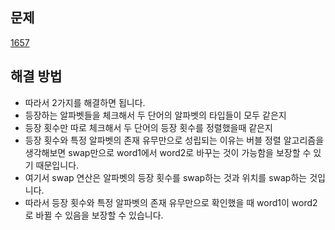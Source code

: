 ## 문제

[1657](https://leetcode.com/problems/determine-if-two-strings-are-close/submissions/1478319831/?envType=study-plan-v2&envId=leetcode-75)

## 해결 방법

- 따라서 2가지를 해결하면 됩니다.
- 등장하는 알파벳들을 체크해서 두 단어의 알파벳의 타입들이 모두 같은지
- 등장 횟수만 따로 체크해서 두 단어의 등장 횟수를 정렬했을때 같은지
- 등장 횟수와 특정 알파벳의 존재 유무만으로 성립되는 이유는 버블 정렬 알고리즘을 생각해보면 swap만으로 word1에서 word2로 바꾸는 것이 가능함을 보장할 수 있기 때문입니다.
- 여기서 swap 연산은 알파벳의 등장 횟수를 swap하는 것과 위치를 swap하는 것입니다.
- 따라서 등장 횟수와 특정 알파벳의 존재 유무만으로 확인했을 때 word1이 word2로 바뀔 수 있음을 보장할 수 있습니다.
